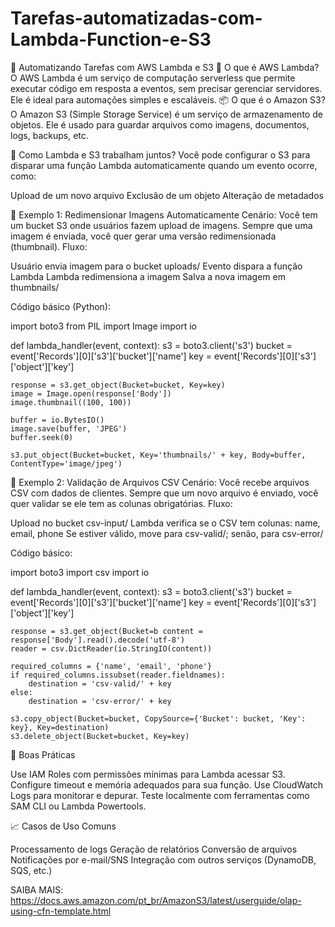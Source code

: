 # Tarefas-automatizadas-com-Lambda-Function-e-S3
🚀 Automatizando Tarefas com AWS Lambda e S3
📌 O que é AWS Lambda?
O AWS Lambda é um serviço de computação serverless que permite executar código em resposta a eventos, sem precisar gerenciar servidores. Ele é ideal para automações simples e escaláveis.
📦 O que é o Amazon S3?
O Amazon S3 (Simple Storage Service) é um serviço de armazenamento de objetos. Ele é usado para guardar arquivos como imagens, documentos, logs, backups, etc.

🔄 Como Lambda e S3 trabalham juntos?
Você pode configurar o S3 para disparar uma função Lambda automaticamente quando um evento ocorre, como:

Upload de um novo arquivo
Exclusão de um objeto
Alteração de metadados

🧪 Exemplo 1: Redimensionar Imagens Automaticamente
Cenário:
Você tem um bucket S3 onde usuários fazem upload de imagens. Sempre que uma imagem é enviada, você quer gerar uma versão redimensionada (thumbnail).
Fluxo:

Usuário envia imagem para o bucket uploads/
Evento dispara a função Lambda
Lambda redimensiona a imagem
Salva a nova imagem em thumbnails/

Código básico (Python):

import boto3
from PIL import Image
import io

def lambda_handler(event, context):
    s3 = boto3.client('s3')
    bucket = event['Records'][0]['s3']['bucket']['name']
    key = event['Records'][0]['s3']['object']['key']

    response = s3.get_object(Bucket=bucket, Key=key)
    image = Image.open(response['Body'])
    image.thumbnail((100, 100))

    buffer = io.BytesIO()
    image.save(buffer, 'JPEG')
    buffer.seek(0)

    s3.put_object(Bucket=bucket, Key='thumbnails/' + key, Body=buffer, ContentType='image/jpeg')
🧪 Exemplo 2: Validação de Arquivos CSV
Cenário:
Você recebe arquivos CSV com dados de clientes. Sempre que um novo arquivo é enviado, você quer validar se ele tem as colunas obrigatórias.
Fluxo:

Upload no bucket csv-input/
Lambda verifica se o CSV tem colunas: name, email, phone
Se estiver válido, move para csv-valid/; senão, para csv-error/

Código básico:


import boto3
import csv
import io

def lambda_handler(event, context):
    s3 = boto3.client('s3')
    bucket = event['Records'][0]['s3']['bucket']['name']
    key = event['Records'][0]['s3']['object']['key']

    response = s3.get_object(Bucket=b content = response['Body'].read().decode('utf-8')
    reader = csv.DictReader(io.StringIO(content))

    required_columns = {'name', 'email', 'phone'}
    if required_columns.issubset(reader.fieldnames):
        destination = 'csv-valid/' + key
    else:
        destination = 'csv-error/' + key

    s3.copy_object(Bucket=bucket, CopySource={'Bucket': bucket, 'Key': key}, Key=destination)
    s3.delete_object(Bucket=bucket, Key=key)

🧠 Boas Práticas

Use IAM Roles com permissões mínimas para Lambda acessar S3.
Configure timeout e memória adequados para sua função.
Use CloudWatch Logs para monitorar e depurar.
Teste localmente com ferramentas como SAM CLI ou Lambda Powertools.

📈 Casos de Uso Comuns

Processamento de logs
Geração de relatórios
Conversão de arquivos
Notificações por e-mail/SNS
Integração com outros serviços (DynamoDB, SQS, etc.)


SAIBA MAIS: https://docs.aws.amazon.com/pt_br/AmazonS3/latest/userguide/olap-using-cfn-template.html
    

    

